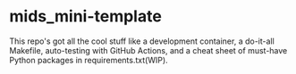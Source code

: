 # mids_mini-template
This repo's got all the cool stuff like a development container, a do-it-all Makefile, auto-testing with GitHub Actions,  and a cheat sheet of must-have Python packages in requirements.txt(WIP). 
